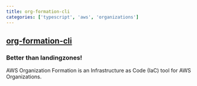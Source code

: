 ```yaml
---
title: org-formation-cli
categories: ['typescript', 'aws', 'organizations']
---
```

## [org-formation-cli](https://github.com/org-formation/org-formation-cli)

### Better than landingzones!


AWS Organization Formation is an Infrastructure as Code (IaC) tool for AWS Organizations.
